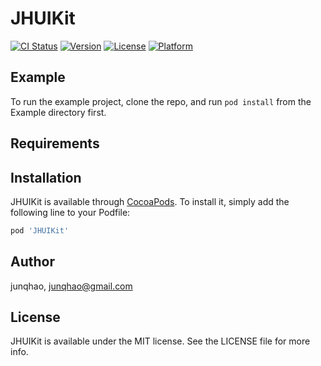 # JHUIKit

[![CI Status](https://img.shields.io/travis/junqhao/JHUIKit.svg?style=flat)](https://travis-ci.org/junqhao/JHUIKit)
[![Version](https://img.shields.io/cocoapods/v/JHUIKit.svg?style=flat)](https://cocoapods.org/pods/JHUIKit)
[![License](https://img.shields.io/cocoapods/l/JHUIKit.svg?style=flat)](https://cocoapods.org/pods/JHUIKit)
[![Platform](https://img.shields.io/cocoapods/p/JHUIKit.svg?style=flat)](https://cocoapods.org/pods/JHUIKit)

## Example

To run the example project, clone the repo, and run `pod install` from the Example directory first.

## Requirements

## Installation

JHUIKit is available through [CocoaPods](https://cocoapods.org). To install
it, simply add the following line to your Podfile:

```ruby
pod 'JHUIKit'
```

## Author

junqhao, junqhao@gmail.com

## License

JHUIKit is available under the MIT license. See the LICENSE file for more info.
